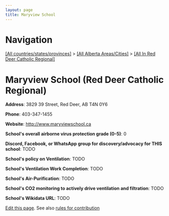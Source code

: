```yaml
---
layout: page
title: Maryview School
---
```

# Navigation

[[All countries/states/provinces]](../../..) > [[All Alberta Areas/Cities]](../..) > [[All In Red Deer Catholic Regional]](..)

# Maryview School (Red Deer Catholic Regional)

**Address**: 3829 39 Street, Red Deer, AB T4N 0Y6

**Phone**: 403-347-1455

**Website**: <http://www.maryviewschool.ca>

**School's overall airborne virus protection grade (0-5)**: 0

**Discord, Facebook, or WhatsApp group for discovery/advocacy for THIS school**: TODO

**School's policy on Ventilation**: TODO

**School's Ventilation Work Completion**: TODO

**School's Air-Purification**: TODO

**School's CO2 monitoring to actively drive ventilation and filtration**: TODO

**School's Wikidata URL**: TODO


[Edit this page](https://github.com/ventilate-schools/AB/edit/main/./Red_Deer_Catholic_Regional/Maryview_School.md). See also [rules for contribution](../../../contribution-rules/)